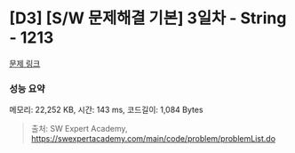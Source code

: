 # [D3] [S/W 문제해결 기본] 3일차 - String - 1213 

[문제 링크](https://swexpertacademy.com/main/code/problem/problemDetail.do?contestProbId=AV14P0c6AAUCFAYi) 

### 성능 요약

메모리: 22,252 KB, 시간: 143 ms, 코드길이: 1,084 Bytes



> 출처: SW Expert Academy, https://swexpertacademy.com/main/code/problem/problemList.do